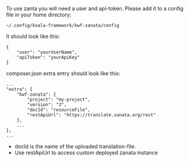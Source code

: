 To use zanta you will need a user and api-token.
Please add it to a config file in your home directory:

    ~/.config/koala-framework/kwf-zanata/config

It should look like this:

    {
        "user": "yourUserName",
        "apiToken": "yourApiKey"
    }

composer.json extra entry should look like this:

    ...
    "extra": {
        "kwf-zanata": {
            "project": "my-project",
            "version": "2",
            "docId": "resourceFile",
            "restApiUrl": "https://translate.zanata.org/rest"
        },
        ...
    },
    ...

+ docId is the name of the uploaded translation-file.
+ Use restApiUrl to access custom deployed zanata instance
